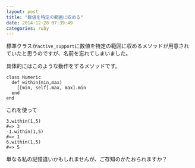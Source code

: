 ```yaml
---
layout: post
title: "数値を特定の範囲に収める"
date: 2014-12-28 07:39:49
categories: ruby
---
```

<p>標準クラスか<code>active_support</code>に数値を特定の範囲に収めるメソッドが用意されていたと思うのですが、名前を忘れてしまいました。</p>

<p>具体的にはこのような動作をするメソッドです。</p>

<pre><code>class Numeric
  def within(min,max)
    [[min, self].max, max].min
  end
end
</code></pre>

<p>これを使って</p>

<pre><code>3.within(1,5)
#=&gt; 3
-1.within(1,5)
#=&gt; 1
6.within(1,5)
#=&gt; 5
</code></pre>

<p>単なる私の記憶違いかもしれませんが、ご存知のかたおられますか？</p>
